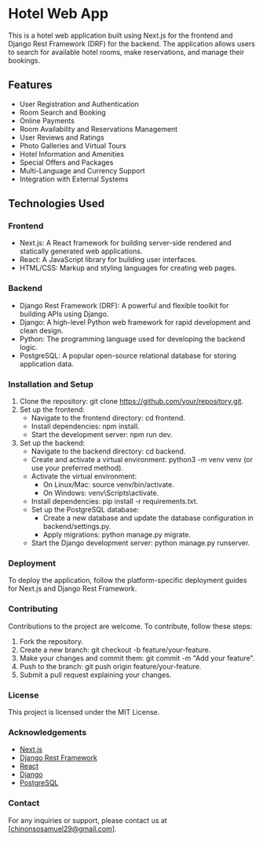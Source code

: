 # Hotel Web App
This is a hotel web application built using Next.js for the frontend and Django Rest Framework (DRF) for the backend. The application allows users to search for available hotel rooms, make reservations, and manage their bookings.

## Features

- User Registration and Authentication
- Room Search and Booking
- Online Payments
- Room Availability and Reservations Management
- User Reviews and Ratings
- Photo Galleries and Virtual Tours
- Hotel Information and Amenities
- Special Offers and Packages
- Multi-Language and Currency Support
- Integration with External Systems

## Technologies Used

### Frontend

- Next.js: A React framework for building server-side rendered and statically generated web applications.
- React: A JavaScript library for building user interfaces.
- HTML/CSS: Markup and styling languages for creating web pages.

### Backend

- Django Rest Framework (DRF): A powerful and flexible toolkit for building APIs using Django.
- Django: A high-level Python web framework for rapid development and clean design.
- Python: The programming language used for developing the backend logic.
- PostgreSQL: A popular open-source relational database for storing application data.

### Installation and Setup

1. Clone the repository: git clone https://github.com/your/repository.git.
2. Set up the frontend:
   - Navigate to the frontend directory: cd frontend.
   - Install dependencies: npm install.
   - Start the development server: npm run dev.
3. Set up the backend:
   - Navigate to the backend directory: cd backend.
   - Create and activate a virtual environment: python3 -m venv venv (or use your preferred method).
   - Activate the virtual environment:
      - On Linux/Mac: source venv/bin/activate.
      - On Windows: venv\Scripts\activate.
   - Install dependencies: pip install -r requirements.txt.
   - Set up the PostgreSQL database:
      - Create a new database and update the database configuration in backend/settings.py.
      - Apply migrations: python manage.py migrate.
   - Start the Django development server: python manage.py runserver.

### Deployment

To deploy the application, follow the platform-specific deployment guides for Next.js and Django Rest Framework.

### Contributing

Contributions to the project are welcome. To contribute, follow these steps:

1. Fork the repository.
2. Create a new branch: git checkout -b feature/your-feature.
3. Make your changes and commit them: git commit -m "Add your feature".
4. Push to the branch: git push origin feature/your-feature.
5. Submit a pull request explaining your changes.

### License

This project is licensed under the MIT License.

### Acknowledgements

- [Next.js](https://nextjs.org/)
- [Django Rest Framework](https://www.django-rest-framework.org/)
- [React](https://reactjs.org/)
- [Django](https://www.djangoproject.com/)
- [PostgreSQL](https://www.postgresql.org/)

### Contact
For any inquiries or support, please contact us at [chinonsosamuel29@gmail.com].
